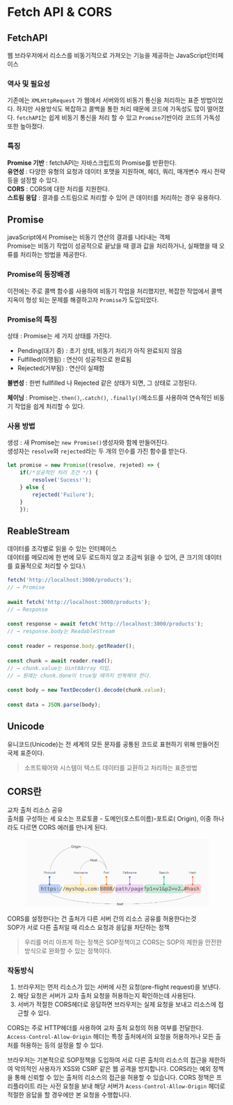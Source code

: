 # Fetch API & CORS

## FetchAPI

웹 브라우저에서 리소스를 비동기적으로 가져오는 기능을 제공하는 JavaScript인터페이스&#x20;



### 역사 및 필요성

기존에는 `XMLHttpRequest` 가 웹에서 서버와의 비동기 통신을 처리하는 표준 방법이었다. 하지만 사용방식도 복잡하고 콜백을 통한 처리 때문에 코드에 가독성도 많이 떨어졌다. `fetchAPI`는 쉽게 비동기 통신을 처리 할 수 있고 `Promise`기반이라 코드의 가독성 또한 높아졌다.

### 특징

**Promise 기반** : fetchAPI는 자바스크립트의 Promise를 반환한다.\
**유연성** :  다양한 유형의 요청과 데이터 포맷을 지원하며, 헤더, 쿼리, 매개변수 캐시 전략등을 설정할 수 있다.\
**CORS** : CORS에 대한 처리를 지원한다.\
**스트림 응답** : 결과를 스트림으로 처리할 수 있어 큰 데이터를 처리하는 경우 유용하다.

## Promise

javaScript에서 Promise는 비동기 연산의 결과를 나타내는 객체\
Promise는 비동기 작업이 성공적으로 끝났을 때 결과 값을 처리하거나, 실패했을 때 오류를 처리하는 방법을 제공한다.

### Promise의 등장배경

이전에는 주로 콜백 함수를 사용하여 비동기 작업을 처리했지만, 복잡한 작업에서 콜백 지옥이 형성 되는 문제를 해결하고자 `Promise`가 도입되었다.

### Promise의 특징

상태 : Promise는 세 가지 상태를 가진다.

* Pending(대기 중) : 초기 상태, 비동기 처리가 아직 완료되지 않음
* Fulfilled(이행됨) : 연산이 성공적으로 완료됨&#x20;
* Rejected(거부됨) : 연산이 실패함

**불변성** : 한번 fullfilled 나 Rejected 같은 상태가 되면, 그 상태로 고정된다.&#x20;

**체이닝** : Promise는`.then()`,`.catch()`, `.finally()`메소드를 사용하여 연속적인 비동기 작업을 쉽게 처리할 수 있다.

### 사용 방법

생성 : 새 Promise는 `new Promise()`생성자와 함께 만들어진다.\
생성자는 `resolve`와 `rejected`라는 두 개의 인수를 가진 함수를 받는다.

```javascript
let promise = new Promise((resolve, rejeted) => {
    if(/*성공적인 처리 조건 */) {
        resolve('Sucess!');
    } else {
        rejected('Fuilure');
    }
    });
```



## ReableStream

데이터를 조각별로 읽을 수 있는 인터페이스 \
데이터를 메모리에 한 번에 모두 로드하지 않고 조금씩 읽을 수 있어, 큰 크기의 데이터를 효율적으로 처리할 수 있다.\


```javascript
fetch('http://localhost:3000/products');
// → Promise

await fetch('http://localhost:3000/products');
// → Response

const response = await fetch('http://localhost:3000/products');
// → response.body는 ReadableStream

const reader = response.body.getReader();

const chunk = await reader.read();
// → chunk.value는 Uint8Array 타입.
// → 원래는 chunk.done이 true일 때까지 반복해야 한다.

const body = new TextDecoder().decode(chunk.value);

const data = JSON.parse(body);
```



## Unicode

유니코드(Unicode)는 전 세계의 모든 문자를 공통된 코드로 표현하기 위해 만들어진 국제 표준이다.

> 소프트웨어와 시스템이 텍스트 데이터를 교환하고 처리하는 표준방법

## CORS란

교차 출처 리소스 공유 \
출처를 구성하는 세 요소는 프로토콜 - 도메인(호스트이름)-포트로( Origin), 이중 하나라도 다르면 CORS 에러를 만나게 된다.

<figure><img src="../../.gitbook/assets/cors.png" alt=""><figcaption></figcaption></figure>

CORS를 설정한다는 건 출처가 다른 서버 간의 리소스 공유를 허용한다는것\
SOP가 서로 다른 출처일 때 리소스 요청과 응답을 차단하는 정책

> 우리를 머리 아프게 하는 정책은 SOP정책이고 CORS는 SOP의 제한을 안전한 방식으로 완화할 수 있는 정책이다.

### 작동방식

1. 브라우저는 먼저 리소스가 있는 서버에 사전 요청(pre-flight request)을 보낸다.
2. 해당 요청은 서버가 교차 출처 요청을 허용하는지 확인하는데 사용된다.
3. 서버가 적절한 CORS헤더로 응답하면 브라우저는 실제 요청을 보내고 리소스에 접근할 수 있다.

CORS는 주로 HTTP헤더를 사용하여 교차 출처 요청의 허용 여부를 전달한다. `Access-Control-Allow-Origin` 헤더는 특정 출처에서의 요청을 허용하거나 모든 출처를 허용하는 등의 설정을 할 수 있다.

브라우저는 기본적으로 SOP정책을 도입하여 서로 다른 출처의 리소스의 접근을 제한하여 악의적인 사용자가 XSS와 CSRF 같은 웹 공격을 방지합니다. CORS라는 예외 정책을 통해 신뢰할 수 있는 출처의 리소스의 접근을 허용할 수 있습니다. CORS 정책은 프리플라이트 라는 사전 요청을 보내 해당 서버가 `Acess-Control-Allow-Origin` 헤더로 적절한 응답을 할 경우에만 본 요청을 수행합니다.
